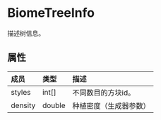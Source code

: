 # BiomeTreeInfo
描述树信息。
## 属性
| 成员 | 类型 | 描述 |
| :--- | :--- | :--- |
| styles | int[] | 不同数目的方块id。 |
| density | double | 种植密度（生成器参数） |
